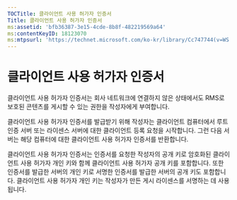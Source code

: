 ```yaml
---
TOCTitle: 클라이언트 사용 허가자 인증서
Title: 클라이언트 사용 허가자 인증서
ms:assetid: 'bfb36387-3e15-4cde-8b8f-482219569a64'
ms:contentKeyID: 18123070
ms:mtpsurl: 'https://technet.microsoft.com/ko-kr/library/Cc747744(v=WS.10)'
---
```


클라이언트 사용 허가자 인증서
=============================

클라이언트 사용 허가자 인증서는 회사 네트워크에 연결하지 않은 상태에서도 RMS로 보호된 콘텐츠를 게시할 수 있는 권한을 작성자에게 부여합니다.

클라이언트 사용 허가자 인증서를 발급받기 위해 작성자는 클라이언트 컴퓨터에서 루트 인증 서버 또는 라이센스 서버에 대한 클라이언트 등록 요청을 시작합니다. 그런 다음 서버는 해당 컴퓨터에 대한 클라이언트 사용 허가자 인증서를 반환합니다.

클라이언트 사용 허가자 인증서는 인증서를 요청한 작성자의 공개 키로 암호화된 클라이언트 사용 허가자 개인 키와 함께 클라이언트 사용 허가자 공개 키를 포함합니다. 또한 인증서를 발급한 서버의 개인 키로 서명한 인증서를 발급한 서버의 공개 키도 포함합니다. 클라이언트 사용 허가자 개인 키는 작성자가 만든 게시 라이센스를 서명하는 데 사용됩니다.
